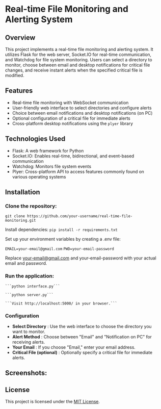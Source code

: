 # Real-time File Monitoring and Alerting System

## Overview

This project implements a real-time file monitoring and alerting system. It utilizes Flask for the web server, Socket.IO for real-time communication, and Watchdog for file system monitoring. Users can select a directory to monitor, choose between email and desktop notifications for critical file changes, and receive instant alerts when the specified critical file is modified.

## Features

- Real-time file monitoring with WebSocket communication
- User-friendly web interface to select directories and configure alerts
- Choice between email notifications and desktop notifications (on PC)
- Optional configuration of a critical file for immediate alerts
- Cross-platform desktop notifications using the `plyer` library

## Technologies Used

- Flask: A web framework for Python
- Socket.IO: Enables real-time, bidirectional, and event-based communication
- Watchdog: Monitors file system events
- Plyer: Cross-platform API to access features commonly found on various operating systems

## Installation

### Clone the repository:

   ```git clone https://github.com/your-username/real-time-file-monitoring.git```

Install dependencies:
```pip install -r requirements.txt```

Set up your environment variables by creating a .env file:

```EMAIL=your-email@gmail.com```
```PWD=your-email-password```

Replace your-email@gmail.com and your-email-password with your actual email and password.

### Run the application:

    ```python interface.py```

    ```python server.py```

    ```Visit http://localhost:5000/ in your browser.```


### Configuration

- **Select Directory** : Use the web interface to choose the directory you want to monitor.
- **Alert Method** : Choose between "Email" and "Notification on PC" for receiving alerts.
- **Your Email** : If you choose "Email," enter your email address.
- **Critical File (optional)** : Optionally specify a critical file for immediate alerts.

## Screenshots:


## License

This project is licensed under the [MIT License](LICENSE).